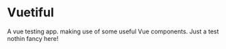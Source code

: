 # Vuetiful
A vue testing app. making use of some useful Vue components.
Just a test nothin fancy here!
